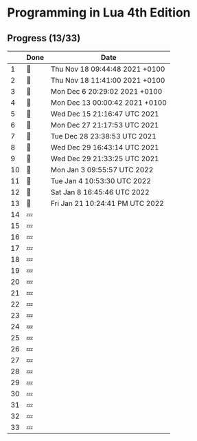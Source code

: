 # Programming in Lua 4th Edition

## Progress (13/33)

|     | Done    | Date                           |
| --- | ------- | ----                           |
| 1   | :bell:  | Thu Nov 18 09:44:48 2021 +0100 |
| 2   | :bell:  | Thu Nov 18 11:41:00 2021 +0100 |
| 3   | :bell:  | Mon Dec 6 20:29:02 2021 +0100  |
| 4   | :bell:  | Mon Dec 13 00:00:42 2021 +0100 |
| 5   | :bell:  | Wed Dec 15 21:16:47 UTC 2021   |
| 6   | :bell:  | Mon Dec 27 21:17:53 UTC 2021   |
| 7   | :bell:  | Tue Dec 28 23:38:53 UTC 2021   |
| 8   | :bell:  | Wed Dec 29 16:43:14 UTC 2021   |
| 9   | :bell:  | Wed Dec 29 21:33:25 UTC 2021   |
| 10  | :bell:  | Mon Jan  3 09:55:57 UTC 2022   |
| 11  | :bell:  | Tue Jan  4 10:53:30 UTC 2022   |
| 12  | :bell:  | Sat Jan  8 16:45:46 UTC 2022   |
| 13  | :bell:  | Fri Jan 21 10:24:41 PM UTC 2022|
| 14  | :zzz:   |                                |
| 15  | :zzz:   |                                |
| 16  | :zzz:   |                                |
| 17  | :zzz:   |                                |
| 18  | :zzz:   |                                |
| 19  | :zzz:   |                                |
| 20  | :zzz:   |                                |
| 21  | :zzz:   |                                |
| 22  | :zzz:   |                                |
| 23  | :zzz:   |                                |
| 24  | :zzz:   |                                |
| 25  | :zzz:   |                                |
| 26  | :zzz:   |                                |
| 27  | :zzz:   |                                |
| 28  | :zzz:   |                                |
| 29  | :zzz:   |                                |
| 30  | :zzz:   |                                |
| 31  | :zzz:   |                                |
| 32  | :zzz:   |                                |
| 33  | :zzz:   |                                |
